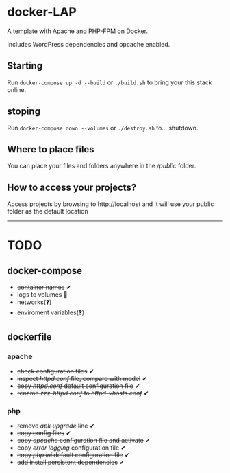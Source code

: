 # docker-LAP
A template with Apache and PHP-FPM on Docker.

Includes WordPress dependencies and opcache enabled.

## Starting
Run `docker-compose up -d --build` or `./build.sh` to bring your this stack online.

## stoping
Run `docker-compose down --volumes` or `./destroy.sh` to... shutdown.

## Where to place files
You can place your files and folders anywhere in the */public* folder.

## How to access your projects?
Access projects by browsing to http://localhost  and it will use your public folder as the default location

---

# TODO
## docker-compose
- ~~container names~~ ✔
- logs to volumes 🚫
- networks(❓) 
- enviroment variables(❓)

## dockerfile
### apache
- ~~check configuration files~~ ✔
- ~~inspect *httpd.conf* file, compare with model~~  ✔
- ~~copy *httpd.conf* default configuration file~~ ✔
- ~~rename *zzz-httpd.conf* to *httpd-vhosts.conf*~~ ✔

### php
- ~~remove *apk upgrade* line~~ ✔
- ~~copy config files~~ ✔
- ~~copy *opcache* configuration file and activate~~ ✔
- ~~copy *error logging* configuration file~~ ✔
- ~~copy *php.ini* default configuration file~~ ✔
- ~~add install persistent dependencies~~ ✔